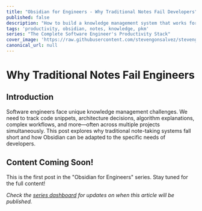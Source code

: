 ```yaml
---
title: "Obsidian for Engineers - Why Traditional Notes Fail Developers"
published: false
description: "How to build a knowledge management system that works for the unique needs of software engineers"
tags: 'productivity, obsidian, notes, knowledge, pkm'
series: "The Complete Software Engineer's Productivity Stack"
cover_image: 'https://raw.githubusercontent.com/stevengonsalvez/stevengonsalvez.github.io/main/_devto/assets/obsidian-engineers.png'
canonical_url: null
---
```


# Why Traditional Notes Fail Engineers

## Introduction

Software engineers face unique knowledge management challenges. We need to track code snippets, architecture decisions, algorithm explanations, complex workflows, and more—often across multiple projects simultaneously. This post explores why traditional note-taking systems fall short and how Obsidian can be adapted to the specific needs of developers.

## Content Coming Soon!

This is the first post in the "Obsidian for Engineers" series. Stay tuned for the full content!

*Check the [series dashboard](https://dev.to/stevengonsalvez/the-complete-software-engineers-productivity-stack-abc) for updates on when this article will be published.*